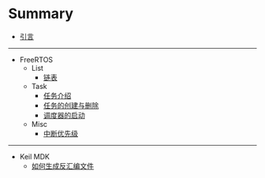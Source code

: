 # Summary

- [引言](README.md)

---

- FreeRTOS
    - List
        - [链表](FreeRTOS/Markdown/list.md)
    - Task
        - [任务介绍](FreeRTOS/Markdown/task_introduction.md)
        - [任务的创建与删除](FreeRTOS/Markdown/task_create_and_delete.md)
        - [调度器的启动](FreeRTOS/Markdown/task_start_scheduler.md)
    - Misc
        - [中断优先级](FreeRTOS/Markdown/misc_interrupt_priority.md)

---

- Keil MDK
    - [如何生成反汇编文件](Keil/Markdown/disassembly_output.md)
